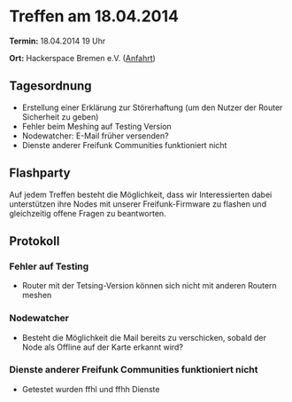 # Treffen am 18.04.2014

**Termin:** 18.04.2014 19 Uhr 

**Ort:** Hackerspace Bremen e.V. ([Anfahrt](https://www.hackerspace-bremen.de/anfahrt/))

## Tagesordnung

* Erstellung einer Erklärung zur Störerhaftung (um den Nutzer der Router Sicherheit zu geben)
* Fehler beim Meshing auf Testing Version
* Nodewatcher: E-Mail früher versenden? 
* Dienste anderer Freifunk Communities funktioniert nicht


## Flashparty 
Auf jedem Treffen besteht die Möglichkeit, dass wir Interessierten dabei unterstützen ihre Nodes mit unserer Freifunk-Firmware zu flashen und gleichzeitig offene Fragen zu beantworten.

## Protokoll

### Fehler auf Testing

* Router mit der Tetsing-Version können sich nicht mit anderen Routern meshen

### Nodewatcher

* Besteht die Möglichkeit die Mail bereits zu verschicken, sobald der Node als Offline auf der Karte erkannt wird?

### Dienste anderer Freifunk Communities funktioniert nicht

* Getestet wurden ffhl und ffhh Dienste